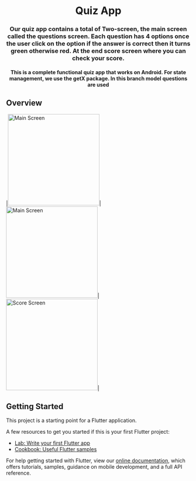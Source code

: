 <h1 align="center">Quiz App</h1>
<h3 align="center">Our quiz app contains a total of Two-screen, the main screen called the questions screen. Each question has 4 options once the user click on the option if the answer is correct then it turns green otherwise red. At the end score screen where you can check your score.</h3>
<h4 align="center">This is a complete functional quiz app that works on Android. For state management, we use the getX package. In this branch model questions are used</h4>

## Overview
|<img src="https://user-images.githubusercontent.com/60619133/113275219-2d0a5d80-92fc-11eb-9ce0-0e027a3ecfc5.png" alt="Main Screen" width = "250">|<img src="https://user-images.githubusercontent.com/60619133/113275228-2f6cb780-92fc-11eb-9292-8a2735920839.png" alt="Main Screen" width = "250">|<img src="https://user-images.githubusercontent.com/60619133/113275234-309de480-92fc-11eb-8657-54be7680c0a7.png" alt="Score Screen" width = "250">|


## Getting Started

This project is a starting point for a Flutter application.

A few resources to get you started if this is your first Flutter project:

- [Lab: Write your first Flutter app](https://flutter.dev/docs/get-started/codelab)
- [Cookbook: Useful Flutter samples](https://flutter.dev/docs/cookbook)

For help getting started with Flutter, view our
[online documentation](https://flutter.dev/docs), which offers tutorials,
samples, guidance on mobile development, and a full API reference.
